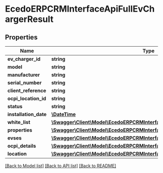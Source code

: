 # EcedoERPCRMInterfaceApiFullEvChargerResult

## Properties
Name | Type | Description | Notes
------------ | ------------- | ------------- | -------------
**ev_charger_id** | **string** |  | [optional] 
**model** | **string** |  | [optional] 
**manufacturer** | **string** |  | [optional] 
**serial_number** | **string** |  | [optional] 
**client_reference** | **string** |  | [optional] 
**ocpi_location_id** | **string** |  | [optional] 
**status** | **string** |  | [optional] 
**installation_date** | [**\DateTime**](\DateTime.md) |  | [optional] 
**white_list** | [**\Swagger\Client\Model\EcedoERPCRMInterfaceApiEvChargeCardData[]**](EcedoERPCRMInterfaceApiEvChargeCardData.md) |  | [optional] 
**properties** | [**\Swagger\Client\Model\EcedoERPCRMInterfaceApiEvChargerPropertyData[]**](EcedoERPCRMInterfaceApiEvChargerPropertyData.md) |  | [optional] 
**evses** | [**\Swagger\Client\Model\EcedoERPCRMInterfaceApiEvseData[]**](EcedoERPCRMInterfaceApiEvseData.md) |  | [optional] 
**ocpi_details** | [**\Swagger\Client\Model\EcedoERPCRMInterfaceServicesOCPIOcpiLocationDetails**](EcedoERPCRMInterfaceServicesOCPIOcpiLocationDetails.md) |  | [optional] 
**location** | [**\Swagger\Client\Model\EcedoERPCRMInterfaceApiEvChargerAddress**](EcedoERPCRMInterfaceApiEvChargerAddress.md) |  | [optional] 

[[Back to Model list]](../README.md#documentation-for-models) [[Back to API list]](../README.md#documentation-for-api-endpoints) [[Back to README]](../README.md)


